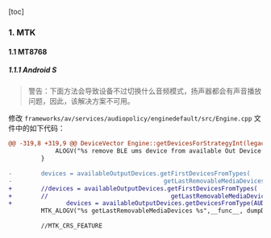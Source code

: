 [toc]

### 1. MTK

#### 1.1 MT8768

##### 1.1.1 Android S

> 警告：下面方法会导致设备不过切换什么音频模式，扬声器都会有声音播放问题，因此，该解决方案不可用。

修改 `frameworks/av/services/audiopolicy/enginedefault/src/Engine.cpp` 文件中的如下代码：

```diff
@@ -319,8 +319,9 @@ DeviceVector Engine::getDevicesForStrategyInt(legacy_strategy strategy,
             ALOGV("%s remove BLE ums device from available Out Device when incall", __func__);
         }
 
-        devices = availableOutputDevices.getFirstDevicesFromTypes(
-                                          getLastRemovableMediaDevices());
+        //devices = availableOutputDevices.getFirstDevicesFromTypes(
+        //                                  getLastRemovableMediaDevices());
+               devices = availableOutputDevices.getDevicesFromType(AUDIO_DEVICE_OUT_SPEAKER);
         MTK_ALOGV("%s getLastRemovableMediaDevices %s",__func__, dumpDeviceTypes(devices.types()).c_str());
 
         //MTK_CRS_FEATURE
```

